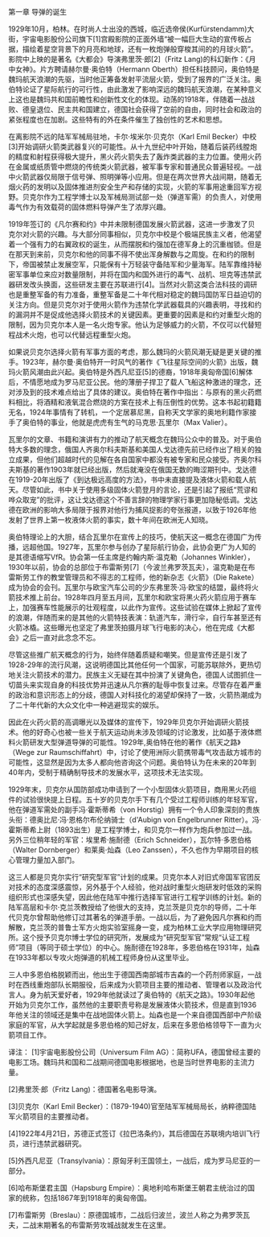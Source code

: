 第一章 导弹的诞生

1929年10月，柏林。在时尚人士出没的西城，临近选帝侯(Kurfürstendamm)大街，宇宙电影股份公司旗下[1]宫殿影院的正面外墙“被一幅巨大生动的宣传板占据，描绘着星空背景下的月亮和地球，还有一枚炮弹般穿梭其间的的月球火箭”。影院中上映的是著名《大都会》导演弗里茨·郎[2]（Fritz Lang)的科幻新作：《月中女神》。片方聘请赫尔曼·奥伯特（Hermann Oberth）担任科技顾问，奥伯特是魏玛航天浪潮的先驱，当时他正筹备发射平流层火箭，受到了报界的广泛关注。奥伯特论证了星际航行的可行性，由此激发了影响深远的魏玛航天浪潮，在某种意义上这也是魏玛共和国前瞻性和创新性文化的体现。动荡的1918年，伴随着一战战败、德皇退位、民主共和国建立，德国社会获得了空前的自由，同时社会和政治的紧张程度也在加剧。这些特有的外在条件催生了独创性的艺术和思想。

在离影院不远的陆军军械局驻地，卡尔·埃米尔·贝克尔（Karl Emil Becker）中校[3]开始调研火箭类武器复兴的可能性。从十九世纪中叶开始，随着后装药线膛炮的精度和射程获得极大提升，黑火药火箭失去了轰炸类武器的主力位置。使用火药在金属或纸质管中燃烧的传统类火箭武器，被军事专家和普通民众普遍轻视。一战中火箭武器仅局限于信号弹、照明弹等小应用。但是在两次世界大战间期，随着无烟火药的发明以及固体推进剂安全生产和存储的实现，火箭的军事用途重回军方视野。贝克尔作为工程学博士以及军械局测试部一处（弹道军需）的负责人，对使用毒气作为有效载荷的固体燃料导弹产生了浓厚兴趣。

1919年签订的《凡尔赛和约》中并未限制德国发展火箭武器，这进一步激发了贝克尔对火箭的兴趣。与大部分同事相似，贝克尔中校是个极端民族主义者，他渴望着一个强有力的右翼政权的诞生，从而摆脱和约强加在德军身上的沉重枷锁。但是在那天到来前，贝克尔和他的同事不得不使出浑身解数与之周旋。在和约的限制下，帝国被禁止发展空军，只能保有十万轻装守备陆军和少量海军。陆军靠维持秘密军事单位来应对数量限制，并将在国内和国外进行的毒气、战机、坦克等违禁武器研发改头换面，这些研发主要在苏联进行[4]。当然对火箭这类合法科技的调研也是重整军备的有力准备，重整军备是二十年代相对稳定的魏玛国防军日益迫切的关注方向。但是贝克尔对于使用火箭作为违禁化学武器载具的兴趣表明，寻找和约的漏洞并不是促成他选择火箭技术的关键因素。更重要的因素是和约对重型火炮的限制，因为贝克尔本人是一名火炮专家。他认为足够威力的火箭，不仅可以代替短程战术火炮，也可以代替远程重型火炮。

如果说贝克尔选择火箭有军事方面的考虑，那么魏玛的火箭风潮无疑是更关键的推手。1923年，赫尔曼·奥伯特开一时风气的著作《飞往星际空间的火箭》出版，魏玛火箭风潮由此兴起。奥伯特是外西凡尼亚[5]的德裔，1918年奥匈帝国[6]解体后，不情愿地成为罗马尼亚公民。他的薄册子捍卫了载人飞船这种激进的理念，还对涉及到的技术难点给出了具体的建议。奥伯特在著作中指出：与原有的黑火药燃料相比，将酒精和液氧混合燃烧的方案在技术上有压倒性的优势。这本书起初籍籍无名，1924年事情有了转机，一个定居慕尼黑，自称天文学家的奥地利籍作家接手了奥伯特的事业，他就是虎虎有生气的马克思·瓦里尔（Max Valier）。

瓦里尔的文章、书籍和演讲有力的推动了航天概念在魏玛公众中的普及。对于奥伯特大多数的理念，俄国人齐奥尔科夫斯基和美国人戈达德先前已经作出了相关的独立成果，但他们超越时代的见解在各自国家中都没有被专家和民众接受。齐奥尔科夫斯基的著作1903年就已经出版，然后就淹没在俄国无数的晦涩期刊中。戈达德在1919-20年出版了《到达极远高度的方法》，书中未直接提及液体火箭和载人航天。尽管如此，书中关于使用多级固体火箭登月的言论，还是引起了报纸“荒谬和哗众取宠”的批评，这让戈达德这个不善言辞的物理学家行事更加隐秘低调。戈达德在欧洲的影响大多局限于报界对他行为捕风捉影的夸张报道，以致于1926年他发射了世界上第一枚液体火箭的事实，数十年间在欧洲无人知晓。

奥伯特理论上的大胆，结合瓦里尔在宣传上的技巧，使航天这一概念在德国广为传播，远超他国。1927年，瓦里尔参与创办了星际航行协会，此协会更广为人知的是其德语缩写VfR。协会第一任主席是约翰内斯·温克勒（Johannes Winkler），1930年以前，协会的总部位于布雷斯劳[7]（今波兰弗罗茨瓦夫），温克勒是在布雷斯劳工作的教堂管理员和不得志的工程师，他的新杂志《火箭》（Die Rakete）成为协会的会刊。瓦里尔与欧宝汽车公司的少东弗里茨·冯·欧宝的结盟，最终将火箭技术推上前台。1928年四月至五月间，瓦里尔和欧宝将黑火药火箭应用于赛车上，加强赛车性能展示的壮观程度，以此作为宣传。这些试验在媒体上掀起了宣传的浪潮，伴随而来的是其他的火箭特技表演：轨道汽车，滑行伞，自行车甚至还有火箭冰橇。这些曝光也坚定了弗里茨拍摄月球飞行电影的决心，他在完成《大都会》之后一直对此念念不忘。

尽管这些推广航天概念的行为，始终伴随着质疑和嘲笑。但是宣传还是引发了1928-29年的流行风潮，这说明德国比其他任何一个国家，可能苏联除外，更热切地关注火箭技术的潜力。民族主义无疑在其中扮演了关键角色，德国人试图抓住一切苗头来实现自身的科技优势并迅速从凡尔赛的耻辱中恢复过来。尽管存在着严重的政治和意识形态上的分歧，德国人对科技化的渴望却保持了一致，火箭热潮成为了二十年代新的大众文化中一种逃避现实的娱乐。

因此在火药火箭的高调曝光以及媒体的宣传下，1929年贝克尔开始调研火箭技术。他的好奇心也被一些关于航天运动尚未涉及领域的讨论激发，比如基于液体燃料火箭研发大型弹道导弹的可能性。1929年,奥伯特在他的著作《航天之路》（Wege zur Raumschiffahrt）中，讨论了使用洲际火箭携带毒气攻击敌方城市的可能性，这显然是因为太多人都向他咨询这个问题。奥伯特认为在未来的20年到40年内，受制于精确制导技术的发展水平，这项技术无法实现。

1929年末，贝克尔从国防部成功申请到了一个小型固体火箭项目，商用黑火药组件的试验很快提上日程。五十岁的贝克尔手下有几个受过工程师训练的年轻军官，他在弹道军需处的副手冯·霍斯蒂希（von Horstig）拥有一个令人印象深刻的贵族头衔：德奥比尼·冯·恩格尔布伦纳骑士（d'Aubign von Engelbrunner Ritter）。冯·霍斯蒂希上尉（1893出生）是工程学博士，和贝克尔一样作为炮兵参加过一战。另外三位稍年轻的军官：埃里希·施耐德（Erich Schneider），瓦尔特·多恩伯格（Walter Dornberger）和莱奥·灿森（Leo Zanssen），不久也作为早期项目的核心管理力量加入部门。

这三人都是贝克尔实行“研究型军官”计划的成果。贝克尔本人对旧式帝国军官团反对技术的态度深感震惊，另外基于个人经验，他对战时重型火炮研发时低效的采购组织形式也深感失望，因此他在陆军中推行选择军官进行工程学训练的计划。新的陆军高层和卡尔·克兰茨教授给了他很大的支持，克兰茨是贝克尔的导师，二十年代贝克尔曾帮助他修订过其著名的弹道手册。一战以后，为了避免因凡尔赛和约而解散，克兰茨的普鲁士军方火炮实验室摇身一变，成为柏林工业大学应用物理研究所。这个授予贝克尔博士学位的研究所，发展成为“研究型军官”常规“认证工程师”项目（等同于硕士学位）的中心。施耐德在1928年，多恩伯格在1931年，灿森在1933年都以专攻火炮弹道的机械工程师身份从这里毕业。

三人中多恩伯格脱颖而出，他出生于德国西南部城市吉森的一个药剂师家庭，一战时在西线重炮部队长期服役，后来成为火箭项目主要的推动者、管理者以及政治代言人。身为航天爱好者，1929年他就读过了奥伯特的《航天之路》。1930年起他开始为贝克尔工作，虽然他的主要职责号称是发展液体火箭技术，但是直到1936年他关注的领域还是集中在战地固体火箭上。灿森也是一个来自德国西部中产阶级家庭的军官，从大学起就是多恩伯格的知己好友，后来在多恩伯格领导下一直为火箭项目工作。 

译注：
[1]宇宙电影股份公司（Universum Film AG）：简称UFA，德国曾经主要的电影工场。魏玛共和国和二战期间德国电影根据地，也是当时世界电影的主流力量。

[2]弗里茨·郎（Fritz Lang)：德国著名电影导演。

[3]贝克尔（Karl Emil Becker）：(1879-1940)官至陆军军械局局长，纳粹德国陆军火箭项目的主要推动者。

[4]1922年4月21日，苏德正式签订《拉巴洛条约》，其后德国在苏联境内培训飞行员，进行违禁武器研究。

[5]外西凡尼亚（Transylvania）：原匈牙利王国领土，一战后，成为罗马尼亚的一部分。

[6]哈布斯堡君主国（Hapsburg Empire）：奥地利哈布斯堡王朝君主统治过的国家的统称，包括1867年到1918年的奥匈帝国。

[7]布雷斯劳（Breslau）：原德国城市，二战后归波兰，波兰人称之为弗罗茨瓦夫，二战末期著名的布雷斯劳攻城战就发生在这里。